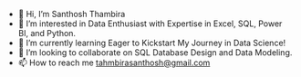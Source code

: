 - 👋 Hi, I’m Santhosh Thambira
- 👀 I’m interested in Data Enthusiast with Expertise in Excel, SQL, Power BI, and Python.
- 🌱 I’m currently learning Eager to Kickstart My Journey in Data Science!
- 💞️ I’m looking to collaborate on SQL Database Design and Data Modeling.
- 📫 How to reach me tahmbirasanthosh@gmail.com

<!---
SanthoshThambira/SanthoshThambira is a ✨ special ✨ repository because its `README.md` (this file) appears on your GitHub profile.
You can click the Preview link to take a look at your changes.
--->
